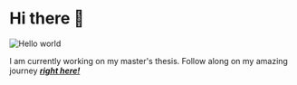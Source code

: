 # Hi there 👋

![Hello world](images/jimcarrey.gif)

I am currently working on my master's thesis. Follow along on my amazing journey [***right here!***](https://github.com/Marcus-Friis/thesis)
